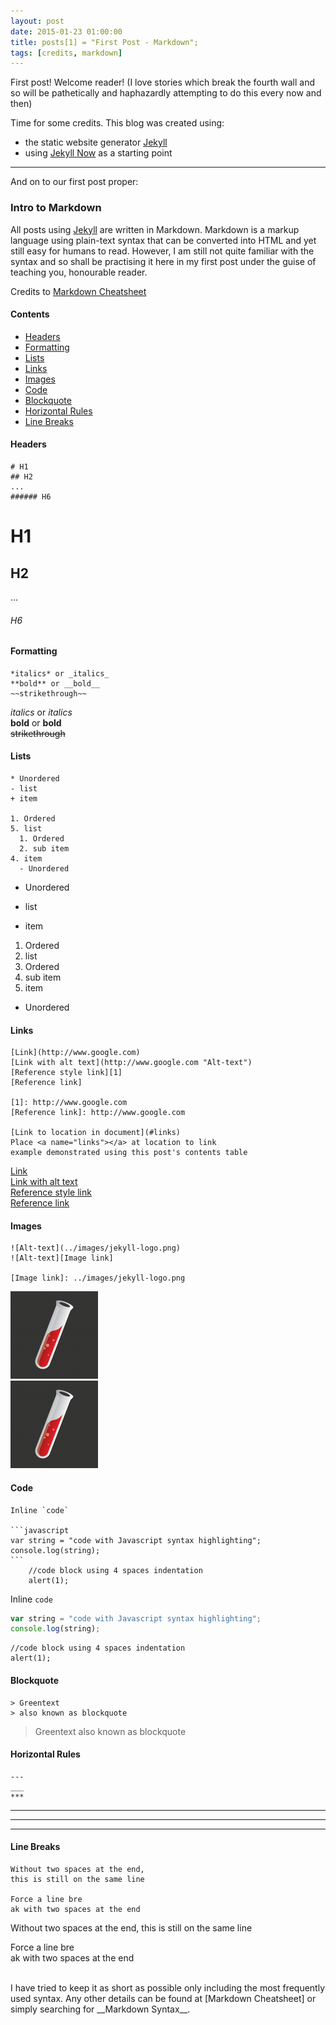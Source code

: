 ```yaml
---
layout: post
date: 2015-01-23 01:00:00
title: posts[1] = "First Post - Markdown";
tags: [credits, markdown]
---
```

First post! Welcome reader!
(I love stories which break the fourth wall and so will be pathetically and haphazardly attempting to do this every now and then)  
  
Time for some credits. This blog was created using:  
- the static website generator [Jekyll]
- using [Jekyll Now] as a starting point
  
---  
And on to our first post proper:
### Intro to Markdown
All posts using [Jekyll] are written in Markdown.
Markdown is a markup language using plain-text syntax that can be converted into HTML and yet still easy for humans to read.
However, I am still not quite familiar with the syntax and so shall be practising it here in my first post under the guise of teaching you, honourable reader.

Credits to [Markdown Cheatsheet]

#### Contents
- [Headers](#headers)
- [Formatting](#formatting)
- [Lists](#lists)
- [Links](#links)
- [Images](#images)
- [Code](#code)
- [Blockquote](#blockquote)
- [Horizontal Rules](#horizontalrules)
- [Line Breaks](#linebreaks)


#### <a name="headers"></a>Headers
```
# H1
## H2
...
###### H6
```
# H1
## H2
...
###### H6


#### <a name="formatting"></a>Formatting
```
*italics* or _italics_  
**bold** or __bold__  
~~strikethrough~~
```
*italics* or _italics_  
**bold** or __bold__  
~~strikethrough~~


#### <a name="lists"></a>Lists
```
* Unordered
- list
+ item

1. Ordered
5. list
  1. Ordered
  2. sub item
4. item
  - Unordered
```
* Unordered
- list
+ item

1. Ordered
5. list
  1. Ordered
  2. sub item
4. item
  - Unordered


#### <a name="links"></a>Links
```
[Link](http://www.google.com)  
[Link with alt text](http://www.google.com "Alt-text")  
[Reference style link][1]  
[Reference link]  

[1]: http://www.google.com
[Reference link]: http://www.google.com

[Link to location in document](#links)  
Place <a name="links"></a> at location to link  
example demonstrated using this post's contents table
```
[Link](http://www.google.com)  
[Link with alt text](http://www.google.com "Alt-text")  
[Reference style link][1]  
[Reference link]  

[1]: http://www.google.com
[Reference link]: http://www.google.com


#### <a name="images"></a>Images
```
![Alt-text](../images/jekyll-logo.png)  
![Alt-text][Image link]  

[Image link]: ../images/jekyll-logo.png
```
![Alt-text](../images/jekyll-logo.png)  
![Alt-text][Image link]  

[Image link]: ../images/jekyll-logo.png


#### <a name="code"></a>Code
    
    Inline `code`
    
    ```javascript
    var string = "code with Javascript syntax highlighting";
    console.log(string);
    ```
        //code block using 4 spaces indentation
        alert(1);


Inline `code`

```javascript
var string = "code with Javascript syntax highlighting";
console.log(string);
```

    //code block using 4 spaces indentation
    alert(1);



#### <a name="blockquote"></a>Blockquote

```
> Greentext
> also known as blockquote
```

> Greentext
> also known as blockquote


#### <a name="horizontalrules"></a>Horizontal Rules

```
---
___
***
```
---
___
***


#### <a name="linebreaks"></a>Line Breaks

```
Without two spaces at the end,
this is still on the same line

Force a line bre  
ak with two spaces at the end
```
Without two spaces at the end,
this is still on the same line

Force a line bre  
ak with two spaces at the end

<br>
I have tried to keep it as short as possible only including the most frequently used syntax.
Any other details can be found at [Markdown Cheatsheet] or simply searching for __Markdown Syntax__.


[Jekyll]: http://github.com/jekyll/jekyll
[Jekyll Now]: http://github.com/barryclark/jekyll-now
[Markdown Cheatsheet]: https://github.com/adam-p/markdown-here/wiki/Markdown-Cheatsheet